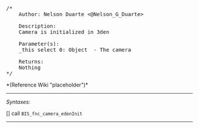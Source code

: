 <pre>/*
	Author: Nelson Duarte <@Nelson_G_Duarte>

	Description:
	Camera is initialized in 3den

	Parameter(s):
	_this select 0: Object	- The camera

	Returns:
	Nothing
*/</pre>*(Reference Wiki "placeholder")*<!-- Remove this after fill-in -->


---
*Syntaxes:*

[] call `BIS_fnc_camera_edenInit`

---
